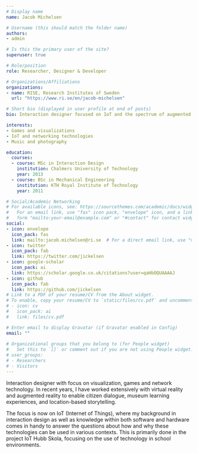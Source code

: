 ```yaml
---
# Display name
name: Jacob Michelsen

# Username (this should match the folder name)
authors:
- admin

# Is this the primary user of the site?
superuser: true

# Role/position
role: Researcher, Designer & Developer

# Organizations/Affiliations
organizations:
- name: RISE, Research Institutes of Sweden
  url: "https://www.ri.se/en/jacob-michelsen"

# Short bio (displayed in user profile at end of posts)
bio: Interaction designer focused on IoT and the spectrum of augmented and virtual reality. Has sent things into space.

interests:
- Games and visualizations
- IoT and networking technologies
- Music and photography

education:
  courses:
  - course: MSc in Interaction Design
    institution: Chalmers University of Technology
    year: 2013
  - course: BSc in Mechanical Engineering
    institution: KTH Royal Institute of Technology
    year: 2011

# Social/Academic Networking
# For available icons, see: https://sourcethemes.com/academic/docs/widgets/#icons
#   For an email link, use "fas" icon pack, "envelope" icon, and a link in the
#   form "mailto:your-email@example.com" or "#contact" for contact widget.
social:
- icon: envelope
  icon_pack: fas
  link: mailto:jacob.michelsen@ri.se  # For a direct email link, use "mailto:test@example.org".
- icon: twitter
  icon_pack: fab
  link: https://twitter.com/jickelsen
- icon: google-scholar
  icon_pack: ai
  link: https://scholar.google.co.uk/citations?user=qaHbOQUAAAAJ
- icon: github
  icon_pack: fab
  link: https://github.com/jickelsen
# Link to a PDF of your resume/CV from the About widget.
# To enable, copy your resume/CV to `static/files/cv.pdf` and uncomment the lines below.  
# - icon: cv
#   icon_pack: ai
#   link: files/cv.pdf

# Enter email to display Gravatar (if Gravatar enabled in Config)
email: ""
  
# Organizational groups that you belong to (for People widget)
#   Set this to `[]` or comment out if you are not using People widget.  
# user_groups:
# - Researchers
# - Visitors
---
```


Interaction designer with focus on visualization, games and network technology. In recent years, I have worked extensively with virtual reality and augmented reality to enable citizen dialogue, museum learning experiences, and location-based storytelling.

The focus is now on IoT (Internet of Things), where my background in interaction design as well as knowledge within both software and hardware comes in handy to answer the questions about how and why these technologies can be used in various contexts. This is primarily done in the project IoT Hubb Skola, focusing on the use of technology in school environments.